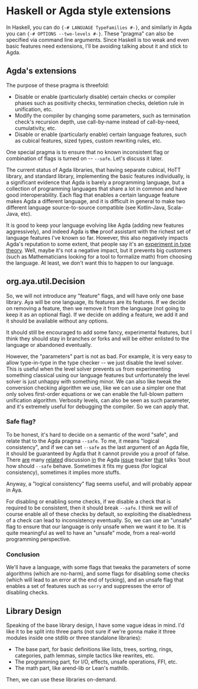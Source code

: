 # Haskell or Agda style extensions

In Haskell, you can do `{-# LANGUAGE TypeFamilies #-}`,
and similarly in Agda you can `{-# OPTIONS --two-levels #-}`.
These "pragma" can also be specified via command line arguments.
Since Haskell is too weak and even basic features need extensions,
I'll be avoiding talking about it and stick to Agda.

## Agda's extensions

The purpose of these pragma is threefold:

+ Disable or enable (particularly disable) certain checks or compiler phases
  such as positivity checks, termination checks, deletion rule in unification, etc.
+ Modify the compiler by changing some parameters, such as termination check's recursion depth,
  use call-by-name instead of call-by-need, cumulativity, etc.
+ Disable or enable (particularly enable) certain language features,
  such as cubical features, sized types, custom rewriting rules, etc.

One special pragma is to ensure that no known inconsistent flag
or combination of flags is turned on -- `--safe`. Let's discuss it later.

The current status of Agda libraries, that having separate cubical, HoTT library, and standard library,
implementing the basic features individually, is a significant evidence that Agda is barely a programming language, but a collection of programming languages that share a lot in common and have good interoperability.
Each flag that enables a certain language feature makes Agda a different language,
and it is difficult in general to make two different language source-to-source compatible (see Kotlin-Java, Scala-Java, etc).

It is good to keep your language evolving like Agda (adding new features aggressively), and indeed Agda is **the** proof
assistant with the richest set of language features I've known so far.
However, this also negatively impacts Agda's reputation to some extent,
that people say it's an [experiment in type theory][Kevin].
Well, maybe it's not a negative impact, but it prevents big customers
(such as Mathematicians looking for a tool to formalize math) from choosing the language.
At least, we don't want this to happen to our language.

[Kevin]: https://youtu.be/Dp-mQ3HxgDE?t=3934

## org.aya.util.Decision

So, we will not introduce any "feature" flags, and will have only one base library.
Aya will be one language, its features are its features.
If we decide on removing a feature, then we remove it from the language
(not going to keep it as an optional flag). If we decide on adding a feature, we add it
and it should be available without any options.

It should still be encouraged to add some fancy, experimental features, but I think
they should stay in branches or forks and will be either enlisted to the language or abandoned
eventually.

However, the "parameters" part is not as bad.
For example, it is very easy to allow type-in-type in the type checker -- we just disable the level solver.
This is useful when the level solver prevents us from experimenting something classical using our
language features but unfortunately the level solver is just unhappy with something minor.
We can also like tweak the conversion checking algorithm we use, like we can use a simpler one that
only solves first-order equations or we can enable the full-blown pattern unification algorithm.
Verbosity levels, can also be seen as such parameter, and it's extremely useful for debugging the compiler.
So we can apply that.

### Safe flag?

To be honest, it's hard to decide on a semantic of the word "safe", and relate that to the Agda pragma `--safe`.
To me, it means "logical consistency", and if we can set `--safe` as the last argument of an Agda file,
it should be guaranteed by Agda that it cannot provide you a proof of false.
There [are](https://github.com/agda/agda/issues/3564#issuecomment-464102606)
many [related](https://github.com/agda/agda/issues/4560#issuecomment-609001957)
discussion [in](https://github.com/agda/agda/issues/3315#issuecomment-436905598)
the Agda [issue](https://github.com/agda/agda/issues/4450#issuecomment-586891969)
tracker [that](https://github.com/agda/agda/issues/3626#issuecomment-472159808)
talks 'bout how should `--safe` behave.
Sometimes it fits my guess (for logical consistency), sometimes it implies more stuffs.

Anyway, a "logical consistency" flag seems useful, and will probably appear in Aya.

For disabling or enabling some checks, if we disable a check that is required to be consistent,
then it should break `--safe`. I think we will of course enable all of these checks by default,
so exploiting the disabledness of a check can lead to inconsistency eventually.
So, we can use an "unsafe" flag to ensure that our language is only unsafe when we want it to be.
It is quite meaningful as well to have an "unsafe" mode, from a real-world programming perspective.

### Conclusion

We'll have a language, with some flags that tweaks the parameters of some algorithms (which are no-harm),
and some flags for disabling some checks (which will lead to an error at the end of tycking),
and an unsafe flag that enables a set of features such as
`sorry` and suppresses the error of disabling checks.

## Library Design

Speaking of the base library design, I have some vague ideas in mind.
I'd like it to be split into three parts (not sure if we're gonna make it three modules inside one stdlib
or three standalone libraries):

+ The base part, for basic definitions like lists, trees, sorting, rings, categories, path lemmas, simple tactics like rewrites, etc.
+ The programming part, for I/O, effects, unsafe operations, FFI, etc.
+ The math part, like arend-lib or Lean's mathlib.

Then, we can use these libraries on-demand.
